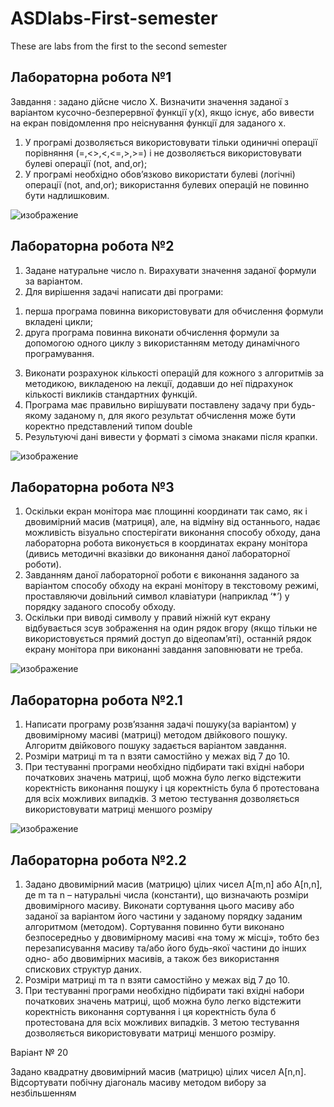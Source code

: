 # ASDlabs-First-semester
These are labs from the first to the second semester
## Лабораторна робота №1
Завдання : задано дійсне число Х. Визначити значення заданої з 
варіантом кусочно-безперервної функції у(х), якщо існує, або вивести на 
екран повідомлення про неіснування функції для заданого х.
1) У програмі дозволяється використовувати тільки одиничні операції 
порівняння (=,<>,<,<=,>,>=) і не дозволяється використовувати 
булеві операції (not, and,or);
2) У програмі необхідно обов’язково використати булеві (логічні) 
операції (not, and,or); використання булевих операцій не повинно 
бути надлишковим.


![изображение](https://user-images.githubusercontent.com/71943754/224562800-b89c9e8f-134f-43ff-9085-08684d91f1f8.png)
## Лабораторна робота №2
1. Задане натуральне число n. Вирахувати значення 
заданої формули за варіантом.
2. Для вирішення задачі написати дві програми:
1) перша програма повинна використовувати для обчислення формули 
вкладені цикли;
2) друга програма повинна виконати обчислення формули за 
допомогою одного циклу з використанням методу динамічного 
програмування.
3. Виконати розрахунок кількості операцій для кожного з алгоритмів за 
методикою, викладеною на лекції, додавши до неї підрахунок кількості 
викликів стандартних функцій.
4. Програма має правильно вирішувати поставлену задачу при будь-якому 
заданому n, для якого результат обчислення може бути коректно 
представлений типом double
5. Результуючі дані вивести у форматі з сімома знаками після крапки.

![изображение](https://user-images.githubusercontent.com/71943754/224563060-b34c2ea2-11b6-485d-83c9-5749f7c2744b.png)
## Лабораторна робота №3
1. Оскільки екран монітора має площинні координати так само, як і 
двовимірний масив (матриця), але, на відміну від останнього,
надає можливість візуально спостерігати виконання способу обходу, дана 
лабораторна робота виконується в координатах екрану
монітора (дивись методичні вказівки до виконання даної лабораторної
роботи).
2. Завданням даної лабораторної роботи є виконання заданого
за варіантом способу обходу на екрані монітору в текстовому режимі, 
проставляючи довільний символ клавіатури (наприклад ‘*’) у
порядку заданого способу обходу.
3. Оскільки при виводі символу у правий ніжній кут екрану відбувається зсув 
зображення на один рядок вгору (якщо тільки не використовується прямий 
доступ до відеопам’яті), останній рядок екрану монітора при виконанні 
завдання заповнювати не треба.


![изображение](https://user-images.githubusercontent.com/71943754/224563221-5486396a-9643-4540-9512-01fdfc086628.png)
## Лабораторна робота №2.1
1. Написати програму розв’язання задачі 
пошуку(за варіантом) у двовимірному масиві (матриці) методом двійкового 
пошуку. Алгоритм двійкового пошуку задається варіантом завдання.
2. Розміри матриці m та n взяти самостійно у межах від 7 до 10.
3. При тестуванні програми необхідно підбирати такі вхідні
набори початкових значень матриці, щоб можна було легко відстежити коректність виконання пошуку і ця коректність була б протестована 
для всіх можливих випадків. З метою тестування дозволяється 
використовувати матриці меншого розміру

![изображение](https://user-images.githubusercontent.com/71943754/224563338-d3247b29-f110-4bb3-8ea6-c28f3954b94a.png)
## Лабораторна робота №2.2
1. Задано двовимірний масив (матрицю) цілих 
чисел A[m,n] або
A[n,n], де m та n – натуральні числа (константи), що визначають розміри 
двовимірного масиву. Виконати сортування цього масиву або заданої за 
варіантом його частини у заданому порядку заданим алгоритмом (методом).
Сортування повинно бути виконано безпосередньо у двовимірному масиві 
«на тому ж місці», тобто без перезаписування масиву та/або його будь-якої 
частини до інших одно- або двовимірних масивів, а також без використання 
спискових структур даних.
2. Розміри матриці m та n взяти самостійно у межах від 7 до 10.
3. При тестуванні програми необхідно підбирати такі вхідні набори 
початкових значень матриці, щоб можна було легко відстежити коректність 
виконання сортування і ця коректність була б протестована для всіх 
можливих випадків. З метою тестування дозволяється використовувати 
матриці меншого розміру.

  Варіант № 20
  
  Задано квадратну двовимірний масив (матрицю) цілих чисел A[n,n]. Відсортувати побічну діагональ масиву методом вибору за
незбільшенням

